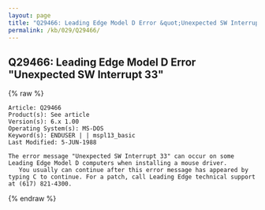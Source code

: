 ```yaml
---
layout: page
title: "Q29466: Leading Edge Model D Error &quot;Unexpected SW Interrupt 33&quot;"
permalink: /kb/029/Q29466/
---
```


## Q29466: Leading Edge Model D Error &quot;Unexpected SW Interrupt 33&quot;

{% raw %}

	Article: Q29466
	Product(s): See article
	Version(s): 6.x 1.00
	Operating System(s): MS-DOS
	Keyword(s): ENDUSER | | mspl13_basic
	Last Modified: 5-JUN-1988
	
	The error message "Unexpected SW Interrupt 33" can occur on some
	Leading Edge Model D computers when installing a mouse driver.
	   You usually can continue after this error message has appeared by
	typing C to continue. For a patch, call Leading Edge technical support
	at (617) 821-4300.

{% endraw %}
